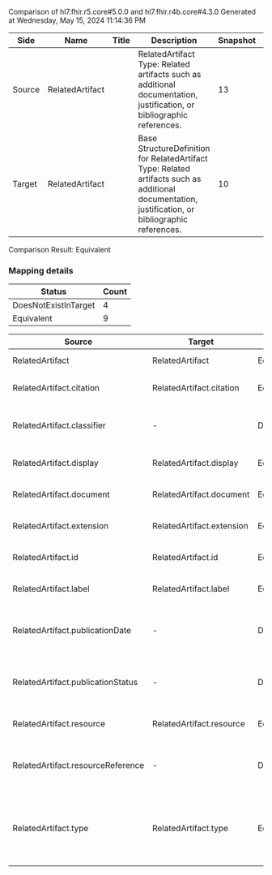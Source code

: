 Comparison of hl7.fhir.r5.core#5.0.0 and hl7.fhir.r4b.core#4.3.0
Generated at Wednesday, May 15, 2024 11:14:36 PM

| Side | Name | Title | Description | Snapshot | Differential |
| --- | --- | --- | --- | --- | --- |
| Source | RelatedArtifact |  | RelatedArtifact Type: Related artifacts such as additional documentation, justification, or bibliographic references. | 13 | 11 |
| Target | RelatedArtifact |  | Base StructureDefinition for RelatedArtifact Type: Related artifacts such as additional documentation, justification, or bibliographic references. | 10 | 8 |


Comparison Result: Equivalent


### Mapping details

| Status | Count |
| ------ | ----- |
DoesNotExistInTarget | 4 |
Equivalent | 9 |


| Source | Target | Status | Message |
| ------ | ------ | ------ | ------- |
| RelatedArtifact | RelatedArtifact | Equivalent | R5 `RelatedArtifact` maps as Equivalent to R4B `RelatedArtifact` |
| RelatedArtifact.citation | RelatedArtifact.citation | Equivalent | R5 `RelatedArtifact.citation` maps as Equivalent to R4B `RelatedArtifact.citation` |
| RelatedArtifact.classifier | - | DoesNotExistInTarget | R5 `RelatedArtifact.classifier` does not appear in the target and has no mapping for `RelatedArtifact`. |
| RelatedArtifact.display | RelatedArtifact.display | Equivalent | R5 `RelatedArtifact.display` maps as Equivalent to R4B `RelatedArtifact.display` |
| RelatedArtifact.document | RelatedArtifact.document | Equivalent | R5 `RelatedArtifact.document` maps as Equivalent to R4B `RelatedArtifact.document` |
| RelatedArtifact.extension | RelatedArtifact.extension | Equivalent | R5 `RelatedArtifact.extension` maps as Equivalent to R4B `RelatedArtifact.extension` |
| RelatedArtifact.id | RelatedArtifact.id | Equivalent | R5 `RelatedArtifact.id` maps as Equivalent to R4B `RelatedArtifact.id` |
| RelatedArtifact.label | RelatedArtifact.label | Equivalent | R5 `RelatedArtifact.label` maps as Equivalent to R4B `RelatedArtifact.label` |
| RelatedArtifact.publicationDate | - | DoesNotExistInTarget | R5 `RelatedArtifact.publicationDate` does not appear in the target and has no mapping for `RelatedArtifact`. |
| RelatedArtifact.publicationStatus | - | DoesNotExistInTarget | R5 `RelatedArtifact.publicationStatus` does not appear in the target and has no mapping for `RelatedArtifact`. |
| RelatedArtifact.resource | RelatedArtifact.resource | Equivalent | R5 `RelatedArtifact.resource` maps as Equivalent to R4B `RelatedArtifact.resource` |
| RelatedArtifact.resourceReference | - | DoesNotExistInTarget | R5 `RelatedArtifact.resourceReference` does not appear in the target and has no mapping for `RelatedArtifact`. |
| RelatedArtifact.type | RelatedArtifact.type | Equivalent | R5 `RelatedArtifact.type` maps as Equivalent to R4B `RelatedArtifact.type` - type has compatible required binding for code type: http://hl7.org/fhir/ValueSet/related-artifact-type|5.0.0 and http://hl7.org/fhir/ValueSet/related-artifact-type|4.3.0 (Equivalent) |

